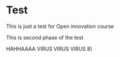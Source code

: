 Test
====

This is just a test for Open innovation course

This is second phase of the test

HAHHAAAA VIRUS VIRUS VIRUS 8)
